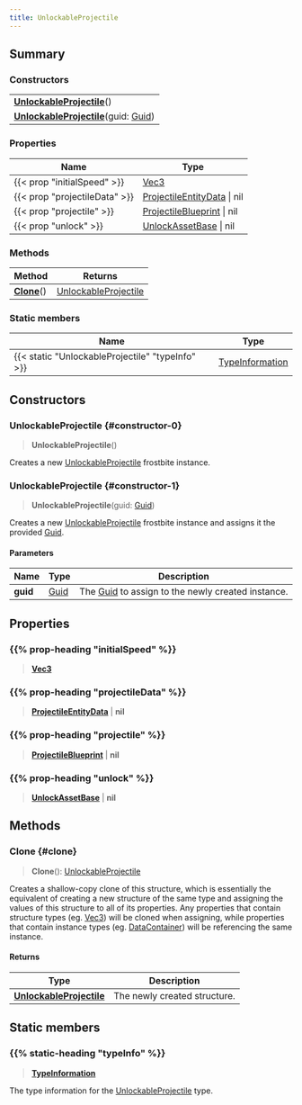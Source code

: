 ```yaml
---
title: UnlockableProjectile
---
```


## Summary

### Constructors

|  |
| --- |
| **[UnlockableProjectile](#constructor-0)**() |
| **[UnlockableProjectile](#constructor-1)**(guid: [Guid](/vext/ref/shared/type/guid)) |

### Properties

| Name | Type |
| ---- | ---- |
| {{< prop "initialSpeed" >}} | [Vec3](/vext/ref/shared/type/vec3) |
| {{< prop "projectileData" >}} | [ProjectileEntityData](/vext/ref/fb/projectileentitydata) \| nil |
| {{< prop "projectile" >}} | [ProjectileBlueprint](/vext/ref/fb/projectileblueprint) \| nil |
| {{< prop "unlock" >}} | [UnlockAssetBase](/vext/ref/fb/unlockassetbase) \| nil |

### Methods

| Method | Returns |
| ------ | ------- |
| **[Clone](#clone)**() | [UnlockableProjectile](/vext/ref/fb/unlockableprojectile) |

### Static members

| Name | Type |
| ---- | ---- |
| {{< static "UnlockableProjectile" "typeInfo" >}} | [TypeInformation](/vext/ref/shared/type/typeinformation) |

## Constructors

### UnlockableProjectile {#constructor-0}

> **UnlockableProjectile**()

Creates a new [UnlockableProjectile](/vext/ref/fb/unlockableprojectile) frostbite instance.

### UnlockableProjectile {#constructor-1}

> **UnlockableProjectile**(guid: [Guid](/vext/ref/shared/type/guid))

Creates a new [UnlockableProjectile](/vext/ref/fb/unlockableprojectile) frostbite instance and assigns it the provided [Guid](/vext/ref/shared/type/guid).

#### Parameters

| Name | Type | Description |
| ---- | ---- | ----------- |
| **guid** | [Guid](/vext/ref/shared/type/guid) | The [Guid](/vext/ref/shared/type/guid) to assign to the newly created instance. |

## Properties

### {{% prop-heading "initialSpeed" %}}

> **[Vec3](/vext/ref/shared/type/vec3)**

### {{% prop-heading "projectileData" %}}

> **[ProjectileEntityData](/vext/ref/fb/projectileentitydata)** \| **nil**

### {{% prop-heading "projectile" %}}

> **[ProjectileBlueprint](/vext/ref/fb/projectileblueprint)** \| **nil**

### {{% prop-heading "unlock" %}}

> **[UnlockAssetBase](/vext/ref/fb/unlockassetbase)** \| **nil**

## Methods

### Clone {#clone}

> **Clone**(): [UnlockableProjectile](/vext/ref/fb/unlockableprojectile)

Creates a shallow-copy clone of this structure, which is essentially the equivalent of creating a new structure of the same type and assigning the values of this structure to all of its properties. Any properties that contain structure types (eg. [Vec3](/vext/ref/shared/type/vec3)) will be cloned when assigning, while properties that contain instance types (eg. [DataContainer](/vext/ref/shared/type/datacontainer)) will be referencing the same instance.

#### Returns

| Type | Description |
| ---- | ----------- |
| **[UnlockableProjectile](/vext/ref/fb/unlockableprojectile)** | The newly created structure. |

## Static members

### {{% static-heading "typeInfo" %}}

> **[TypeInformation](/vext/ref/shared/type/typeinformation)**

The type information for the [UnlockableProjectile](/vext/ref/fb/unlockableprojectile) type.

